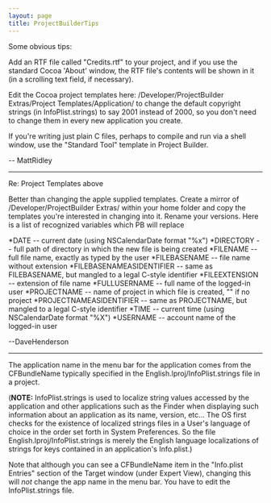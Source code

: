```yaml
---
layout: page
title: ProjectBuilderTips
---
```





Some obvious tips:

Add an RTF file called "Credits.rtf" to your project, and if you use the standard Cocoa 'About' window, the RTF file's contents will be shown in it (in a scrolling text field, if necessary).

Edit the Cocoa project templates here:
/Developer/ProjectBuilder Extras/Project Templates/Application/
to change the default copyright strings (in InfoPlist.strings) to say 2001 instead of 2000, so you don't need to change them in every new application you create.

If you're writing just plain C files, perhaps to compile and run via a shell window, use the "Standard Tool" template in Project Builder.

-- MattRidley

----

Re: Project Templates above

Better than changing the apple supplied templates. Create a mirror of /Developer/ProjectBuilder Extras/ within your home folder and copy the templates you're interested in changing into it. Rename your versions. Here is a list of recognized variables which PB will replace

*DATE  --  current date (using NSCalendarDate format "%x")
*DIRECTORY  --  full path of directory in which the new file is being created
*FILENAME  --  full file name, exactly as typed by the user
*FILEBASENAME  --  file name without extension
*FILEBASENAMEASIDENTIFIER  --  same as FILEBASENAME, but mangled to a legal C-style identifier
*FILEEXTENSION  --  extension of file name
*FULLUSERNAME  --  full name of the logged-in user
*PROJECTNAME  --  name of project in which file is created, "" if no project
*PROJECTNAMEASIDENTIFIER  --  same as PROJECTNAME, but mangled to a legal C-style identifier
*TIME  --  current time (using NSCalendarDate format "%X")
*USERNAME  --  account name of the logged-in user


--DaveHenderson


----

The application name in the menu bar for the application comes from the CFBundleName typically specified in the English.lproj/InfoPlist.strings file in a project.

(**NOTE:** InfoPlist.strings is used to localize string values accessed by the application and other applications such as the Finder when displaying such information about an application as its name, version, etc... The OS first checks for the existence of localized strings files in a User's language of choice in the order set forth in System Preferences. So the file English.lproj/InfoPlist.strings is merely the English language localizations of strings for keys contained in an application's Info.plist.) 

Note that although you can see a CFBundleName item in the "Info.plist Entries" section of the Target window (under Expert View), changing this will *not* change the app name in the menu bar. You have to edit the InfoPlist.strings file.

